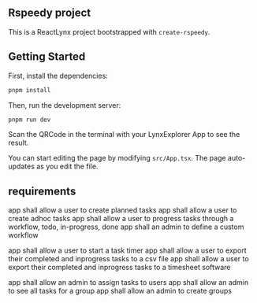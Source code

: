 ## Rspeedy project

This is a ReactLynx project bootstrapped with `create-rspeedy`.

## Getting Started

First, install the dependencies:

```bash
pnpm install
```

Then, run the development server:

```bash
pnpm run dev
```

Scan the QRCode in the terminal with your LynxExplorer App to see the result.

You can start editing the page by modifying `src/App.tsx`. The page auto-updates as you edit the file.

## requirements

app shall allow a user to create planned tasks
app shall allow a user to create adhoc tasks
app shall allow a user to progress tasks through a workflow, todo, in-progress, done
app shall an admin to define a custom workflow

app shall allow a user to start a task timer
app shall allow a user to export their completed and inprogress tasks to a csv file
app shall allow a user to export their completed and inprogress tasks to a timesheet software

app shall allow an admin to assign tasks to users
app shall allow an admin to see all tasks for a group
app shall allow an admin to create groups
